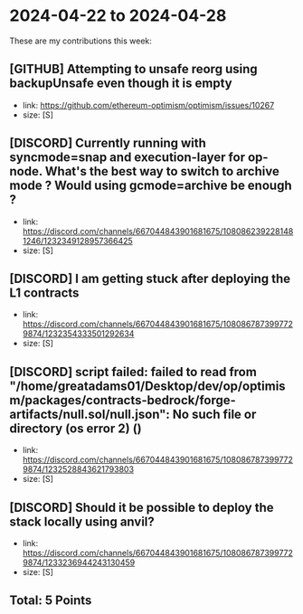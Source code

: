 # 2024-04-22 to 2024-04-28

These are my contributions this week:

## [GITHUB] Attempting to unsafe reorg using backupUnsafe even though it is empty

- link: https://github.com/ethereum-optimism/optimism/issues/10267
- size: [S]

## [DISCORD] Currently running with syncmode=snap and execution-layer for op-node. What's the best way to switch to archive mode ? Would using gcmode=archive be enough ? 

- link: https://discord.com/channels/667044843901681675/1080862392281481246/1232349128957366425
- size: [S]

## [DISCORD] I am getting stuck after deploying the L1 contracts 

- link: https://discord.com/channels/667044843901681675/1080867873997729874/1232354333501292634
- size: [S]

## [DISCORD] script failed: failed to read from "/home/greatadams01/Desktop/dev/op/optimism/packages/contracts-bedrock/forge-artifacts/null.sol/null.json": No such file or directory (os error 2)     ()

- link: https://discord.com/channels/667044843901681675/1080867873997729874/1232528843621793803
- size: [S]

## [DISCORD] Should it be possible to deploy the stack locally using anvil?

- link: https://discord.com/channels/667044843901681675/1080867873997729874/1233236944243130459
- size: [S]


## Total: 5 Points